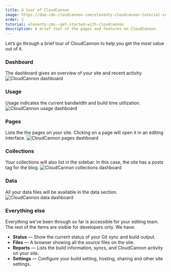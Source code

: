 ```yaml
---
title: A tour of CloudCannon
image: https://dam-cdn.cloudcannon.com/eleventy-cloudcannon-tutorial-social.png
order: 2
tutorial: eleventy-cms--get-started-with-cloudcannon
description: A brief tour of the pages and features on CloudCannon.
---
```


Let’s go through a brief tour of CloudCannon to help you get the most value out of it.

### Dashboard

The dashboard gives an overview of your site and recent activity.
![CloudCannon dashboard](https://dam-cdn.cloudcannon.com/cloudcannon-eleventy-tour-dashboard.jpg)

### Usage

Usage indicates the current bandwidth and build time utilization.
![CloudCannon usage dashboard](https://dam-cdn.cloudcannon.com/cloudcannon-eleventy-tour-usage.jpg)

### Pages

Lists the the pages on your site. Clicking on a page will open it in an editing interface.
![CloudCannon pages dashboard](https://dam-cdn.cloudcannon.com/cloudcannon-eleventy-tour-pages.jpg)

### Collections

Your collections will also list in the sidebar. In this case, the site has a posts tag for the blog.
![CloudCannon collections dashboard](https://dam-cdn.cloudcannon.com/cloudcannon-eleventy-tour-collections.jpg)

### Data

All your data files will be available in the data section.
![CloudCannon data dashboard](https://dam-cdn.cloudcannon.com/cloudcannon-eleventy-tour-data.jpg)

### Everything else

Everything we’ve been through so far is accessible for your editing team. The rest of the items are visible for developers only. We have:

* **Status** — Show the current status of your Git sync and build output.
* **Files** — A browser showing all the source files on the site.
* **Reports** — Lists the build information, syncs, and CloudCannon activity on your site.
* **Settings** — Configure your build setting, hosting, sharing and other site settings.
